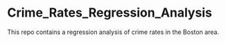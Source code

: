 # Crime_Rates_Regression_Analysis
This repo contains a regression analysis of crime rates in the Boston area.
